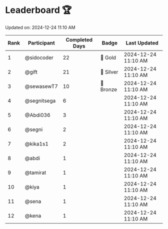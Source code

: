 # Leaderboard 🏆

Updated on: 2024-12-24 11:10 AM

| Rank | Participant       | Completed Days | Badge      | Last Updated         |
|------|-------------------|----------------|------------|----------------------|
| 1    | @sidocoder        | 22             | 🏅 Gold     | 2024-12-24 11:10 AM |
| 2    | @gift             | 21             | 🥈 Silver   | 2024-12-24 11:10 AM |
| 3    | @sewasewT7        | 10             | 🥉 Bronze   | 2024-12-24 11:10 AM |
| 4    | @segnitsega       | 6              |            | 2024-12-24 11:10 AM |
| 5    | @Abdi036          | 3              |            | 2024-12-24 11:10 AM |
| 6    | @segni            | 2              |            | 2024-12-24 11:10 AM |
| 7    | @kika1s1          | 2              |            | 2024-12-24 11:10 AM |
| 8    | @abdi             | 1              |            | 2024-12-24 11:10 AM |
| 9    | @tamirat          | 1              |            | 2024-12-24 11:10 AM |
| 10   | @kiya             | 1              |            | 2024-12-24 11:10 AM |
| 11   | @sena             | 1              |            | 2024-12-24 11:10 AM |
| 12   | @kena             | 1              |            | 2024-12-24 11:10 AM |
